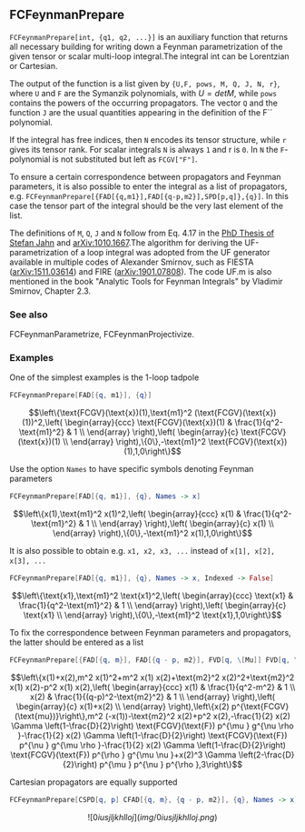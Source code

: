 ##  FCFeynmanPrepare 

`FCFeynmanPrepare[int, {q1, q2, ...}]` is an auxiliary function that returns all necessary building for writing down a Feynman parametrization of the given tensor or scalar multi-loop integral.The integral int can be Lorentzian or Cartesian.

The output of the function is a list given by `{U,F, pows, M, Q, J, N, r}`, where `U` and `F` are the Symanzik polynomials, with $U = det M$, while `pows` contains the powers of the occurring propagators. The vector `Q` and the function `J` are the usual quantities appearing in the definition of the F`` polynomial.

If the integral has free indices, then `N` encodes its tensor structure, while `r` gives its tensor rank. For scalar integrals `N` is always `1` and r is `0`. In `N` the `F`-polynomial is not substituted but left as `FCGV["F"]`.

To ensure a certain correspondence between propagators and Feynman parameters, it is also possible to enter the integral as a list of propagators, e.g. `FCFeynmanPrepare[{FAD[{q,m1}],FAD[{q-p,m2}],SPD[p,q]},{q}]`. In this case the tensor part of the integral should be the very last element of the list.

The definitions of `M`, `Q`, `J` and `N` follow from Eq. 4.17 in the [PhD Thesis of Stefan Jahn](http://mediatum.ub.tum.de/?id=1524691) and [arXiv:1010.1667](https://arxiv.org/abs/1010.1667).The algorithm for deriving the UF-parametrization of a loop integral was adopted from the UF generator available in multiple codes of Alexander Smirnov, such as FIESTA ([arXiv:1511.03614](https://arxiv.org/abs/1511.03614)) and FIRE ([arXiv:1901.07808](https://arxiv.org/abs/1901.07808)). The code UF.m is also mentioned in the book "Analytic Tools for Feynman Integrals" by Vladimir Smirnov, Chapter 2.3.

###  See also 

FCFeynmanParametrize, FCFeynmanProjectivize.

###  Examples 

One of the simplest examples is the 1-loop tadpole

```mathematica
FCFeynmanPrepare[FAD[{q, m1}], {q}]
```

$$\left\{\text{FCGV}(\text{x})(1),\text{m1}^2 (\text{FCGV}(\text{x})(1))^2,\left(
\begin{array}{ccc}
 \text{FCGV}(\text{x})(1) & \frac{1}{q^2-\text{m1}^2} & 1 \\
\end{array}
\right),\left(
\begin{array}{c}
 \text{FCGV}(\text{x})(1) \\
\end{array}
\right),\{0\},-\text{m1}^2 \text{FCGV}(\text{x})(1),1,0\right\}$$

Use the option `Names` to have specific symbols denoting Feynman parameters

```mathematica
FCFeynmanPrepare[FAD[{q, m1}], {q}, Names -> x]
```

$$\left\{x(1),\text{m1}^2 x(1)^2,\left(
\begin{array}{ccc}
 x(1) & \frac{1}{q^2-\text{m1}^2} & 1 \\
\end{array}
\right),\left(
\begin{array}{c}
 x(1) \\
\end{array}
\right),\{0\},-\text{m1}^2 x(1),1,0\right\}$$

It is also possible to obtain e.g. `x1, x2, x3, ...` instead of `x[1], x[2], x[3], ...`

```mathematica
FCFeynmanPrepare[FAD[{q, m1}], {q}, Names -> x, Indexed -> False]
```

$$\left\{\text{x1},\text{m1}^2 \text{x1}^2,\left(
\begin{array}{ccc}
 \text{x1} & \frac{1}{q^2-\text{m1}^2} & 1 \\
\end{array}
\right),\left(
\begin{array}{c}
 \text{x1} \\
\end{array}
\right),\{0\},-\text{m1}^2 \text{x1},1,0\right\}$$

To fix the correspondence between Feynman parameters and propagators, the latter should be entered as a list

```mathematica
FCFeynmanPrepare[{FAD[{q, m}], FAD[{q - p, m2}], FVD[q, \[Mu]] FVD[q, \[Nu]] FVD[q, \[Rho]]}, {q}, Names -> x]
```

$$\left\{x(1)+x(2),m^2 x(1)^2+m^2 x(1) x(2)+\text{m2}^2 x(2)^2+\text{m2}^2 x(1) x(2)-p^2 x(1) x(2),\left(
\begin{array}{ccc}
 x(1) & \frac{1}{q^2-m^2} & 1 \\
 x(2) & \frac{1}{(q-p)^2-\text{m2}^2} & 1 \\
\end{array}
\right),\left(
\begin{array}{c}
 x(1)+x(2) \\
\end{array}
\right),\left\{x(2) p^{\text{FCGV}(\text{mu})}\right\},m^2 (-x(1))-\text{m2}^2 x(2)+p^2 x(2),-\frac{1}{2} x(2) \Gamma \left(1-\frac{D}{2}\right) \text{FCGV}(\text{F}) p^{\mu } g^{\nu \rho }-\frac{1}{2} x(2) \Gamma \left(1-\frac{D}{2}\right) \text{FCGV}(\text{F}) p^{\nu } g^{\mu \rho }-\frac{1}{2} x(2) \Gamma \left(1-\frac{D}{2}\right) \text{FCGV}(\text{F}) p^{\rho } g^{\mu \nu }+x(2)^3 \Gamma \left(2-\frac{D}{2}\right) p^{\mu } p^{\nu } p^{\rho },3\right\}$$

Cartesian propagators are equally supported

```mathematica
FCFeynmanPrepare[CSPD[q, p] CFAD[{q, m}, {q - p, m2}], {q}, Names -> x]
```

$$![0iusjljkhlloj](img/0iusjljkhlloj.png)$$